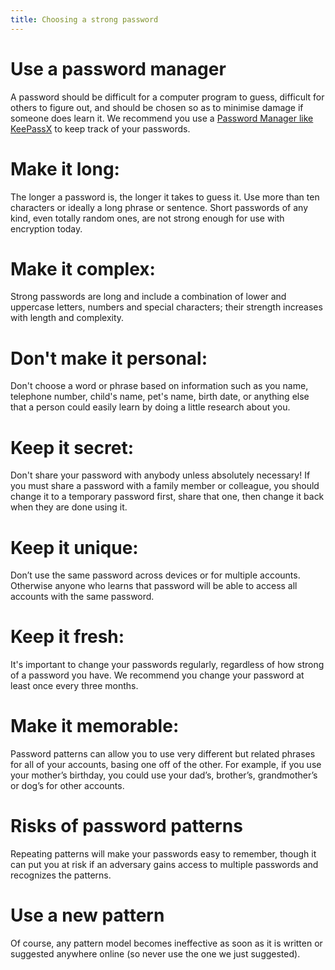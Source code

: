 ```yaml
---
title: Choosing a strong password
---
```

# Use a password manager
A password should be difficult for a computer program to guess, difficult for others to figure out, and should be chosen so as to minimise damage if someone does learn it. We recommend you use a [Password Manager like KeePassX](topics/tool-31-keepassx/0-getting-started/3-1-learn.md) to keep track of your passwords.
<br>
# Make it long:
The longer a password is, the longer it takes to guess it. Use more than ten characters or ideally a long phrase or sentence. Short passwords of any kind, even totally random ones, are not strong enough for use with encryption today.
<br>
# Make it complex:
Strong passwords are long and include a combination of lower and uppercase letters, numbers and special characters; their strength increases with length and complexity.
<br>
# Don't make it personal:
Don't choose a word or phrase based on information such as you name, telephone number, child's name, pet's name, birth date, or anything else that a person could easily learn by doing a little research about you.
<br>
# Keep it secret:
Don't share your password with anybody unless absolutely necessary! If you must share a password with a family member or colleague, you should change it to a temporary password first, share that one, then change it back when they are done using it.
<br>
# Keep it unique:
Don’t use the same password across devices or for multiple accounts. Otherwise anyone who learns that password will be able to access all accounts with the same password.
<br>
# Keep it fresh:
It's important to change your passwords regularly, regardless of how strong of a password you have. We recommend you change your password at least once every three months.
<br>
# Make it memorable:
Password patterns can allow you to use very different but related phrases for all of your accounts, basing one off of the other. For example, if you use your mother’s birthday, you could use your dad’s, brother’s, grandmother’s or dog’s for other accounts.
<br>
# Risks of password patterns
Repeating patterns will make your passwords easy to remember, though it can put you at risk if an adversary gains access to multiple passwords and recognizes the patterns.
<br>
# Use a new pattern
Of course, any pattern model becomes ineffective as soon as it is written or suggested anywhere online (so never use the one we just suggested).
